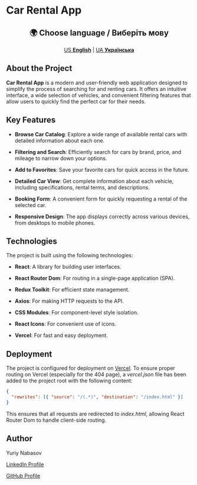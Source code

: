 # Car Rental App

<div align="center">

## 🌍 Choose language / Виберіть мову

[US **English**](README.md) | [UA **Українська**](README_UKR.md)

</div>

## About the Project

**Car Rental App** is a modern and user-friendly web application designed to simplify the process of searching for and renting cars. It offers an intuitive interface, a wide selection of vehicles, and convenient filtering features that allow users to quickly find the perfect car for their needs.

## Key Features

- **Browse Car Catalog**: Explore a wide range of available rental cars with detailed information about each one.

- **Filtering and Search**: Efficiently search for cars by brand, price, and mileage to narrow down your options.

- **Add to Favorites**: Save your favorite cars for quick access in the future.

- **Detailed Car View**: Get complete information about each vehicle, including specifications, rental terms, and descriptions.

- **Booking Form**: A convenient form for quickly requesting a rental of the selected car.

- **Responsive Design**: The app displays correctly across various devices, from desktops to mobile phones.

## Technologies

The project is built using the following technologies:

- **React**: A library for building user interfaces.

- **React Router Dom**: For routing in a single-page application (SPA).

- **Redux Toolkit**: For efficient state management.

- **Axios**: For making HTTP requests to the API.

- **CSS Modules**: For component-level style isolation.

- **React Icons**: For convenient use of icons.

- **Vercel**: For fast and easy deployment.

## Deployment

The project is configured for deployment on [Vercel](https://vercel.com/).
To ensure proper routing on Vercel (especially for the 404 page), a _vercel.json_ file has been added to the project root with the following content:

```json
{
  "rewrites": [{ "source": "/(.*)", "destination": "/index.html" }]
}
```

This ensures that all requests are redirected to _index.html_, allowing React Router Dom to handle client-side routing.

## Author

Yuriy Nabasov

[LinkedIn Profile](https://www.linkedin.com/in/iuriy-nabasov-b8b245308/)

[GitHub Profile](https://github.com/Yuriy-Nabasov)
